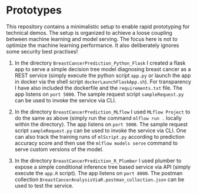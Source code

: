 # Prototypes

This repository contains a minimalistic setup to enable rapid prototyping for technical demos. The setup is organized to achieve a loose coupling between machine learning and model serving. The focus here is not to optimize the machine learning performance. It also deliberately ignores some security best practises!

1. In the directory `BreastCancerPrediction_Python_Flask` I created a flask app to serve a simple decision tree model diagnosing breast cancer as a REST service (simply execute the python script `app.py` or launch the app in docker via the shell script `dockerLaunchFlaskApp.sh`). For transparency I have also included the dockerfile and the `requirements.txt` file. The app listens on `port 5000`. The sample request script `sampleRequest.py` can be used to invoke the service via CLI.

2. In the directory `BreastCancerPrediction_MLflow` I used `MLflow Project` to do the same as above (simply run the command `mlflow run .` locally within the directory). The app listens on `port 5000`. The sample request script `sampleRequest.py` can be used to invoke the service via CLI. One can also track the training runs of `mlScript.py` according to prediction accuracy score and then use the `mlflow models serve` command to serve custom versions of the model. 

3. In the directory `BreastCancerPrediction_R_Plumber` I used plumber to expose a simple conditional inference tree based service via API (simply execute the `app.R` script). The app listens on `port 8000`. The postman collection `BreastCancerAnalysisViaR.postman_collection.json` can be used to test the service.